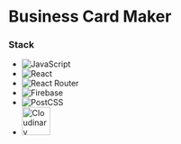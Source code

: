 # Business Card Maker

### Stack
- <img alt="JavaScript" src ="https://img.shields.io/badge/JavaScript-F7DF1E.svg?&style=for-the-badge&logo=JavaScript&logoColor=white"/>
- <img alt="React" src ="https://img.shields.io/badge/React-61DAFB.svg?&style=for-the-badge&logo=React&logoColor=white"/>
- <img alt="React Router" src ="https://img.shields.io/badge/ReactRouter-CA4245.svg?&style=for-the-badge&logo=ReactRouter&logoColor=white"/>
- <img alt="Firebase" src ="https://img.shields.io/badge/Firebase-FFCA28.svg?&style=for-the-badge&logo=React&logoColor=white"/>
- <img alt="PostCSS" src ="https://img.shields.io/badge/PostCSS-DD3A0A.svg?&style=for-the-badge&logo=PostCSS&logoColor=white"/>
- <img alt="Cloudinary" src ="https://logos-download.com/wp-content/uploads/2020/07/Cloudinary_Logo.png" width="50"/>
